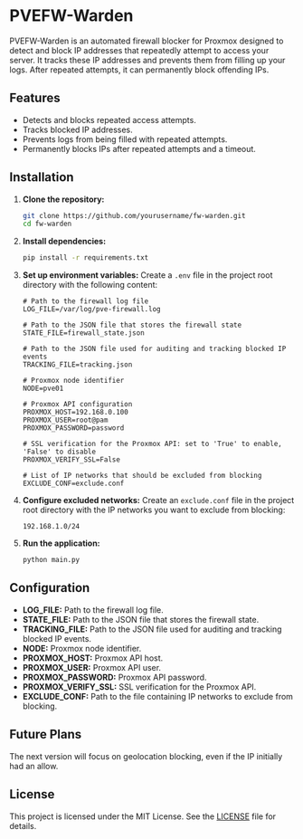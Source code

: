 # PVEFW-Warden

PVEFW-Warden is an automated firewall blocker for Proxmox designed to detect and block IP addresses that repeatedly attempt to access your server. It tracks these IP addresses and prevents them from filling up your logs. After repeated attempts, it can permanently block offending IPs.

## Features

- Detects and blocks repeated access attempts.
- Tracks blocked IP addresses.
- Prevents logs from being filled with repeated attempts.
- Permanently blocks IPs after repeated attempts and a timeout.

## Installation

1. **Clone the repository:**

    ```sh
    git clone https://github.com/yourusername/fw-warden.git
    cd fw-warden
    ```

2. **Install dependencies:**

    ```sh
    pip install -r requirements.txt
    ```

3. **Set up environment variables:**
    Create a `.env` file in the project root directory with the following content:

    ```properties
    # Path to the firewall log file
    LOG_FILE=/var/log/pve-firewall.log

    # Path to the JSON file that stores the firewall state
    STATE_FILE=firewall_state.json

    # Path to the JSON file used for auditing and tracking blocked IP events
    TRACKING_FILE=tracking.json

    # Proxmox node identifier
    NODE=pve01

    # Proxmox API configuration
    PROXMOX_HOST=192.168.0.100
    PROXMOX_USER=root@pam
    PROXMOX_PASSWORD=password

    # SSL verification for the Proxmox API: set to 'True' to enable, 'False' to disable
    PROXMOX_VERIFY_SSL=False

    # List of IP networks that should be excluded from blocking
    EXCLUDE_CONF=exclude.conf
    ```

4. **Configure excluded networks:**
    Create an `exclude.conf` file in the project root directory with the IP networks you want to exclude from blocking:

    ```properties
    192.168.1.0/24
    ```

5. **Run the application:**

    ```sh
    python main.py
    ```

## Configuration

- **LOG_FILE:** Path to the firewall log file.
- **STATE_FILE:** Path to the JSON file that stores the firewall state.
- **TRACKING_FILE:** Path to the JSON file used for auditing and tracking blocked IP events.
- **NODE:** Proxmox node identifier.
- **PROXMOX_HOST:** Proxmox API host.
- **PROXMOX_USER:** Proxmox API user.
- **PROXMOX_PASSWORD:** Proxmox API password.
- **PROXMOX_VERIFY_SSL:** SSL verification for the Proxmox API.
- **EXCLUDE_CONF:** Path to the file containing IP networks to exclude from blocking.

## Future Plans

The next version will focus on geolocation blocking, even if the IP initially had an allow.

## License

This project is licensed under the MIT License. See the [LICENSE](LICENSE) file for details.
